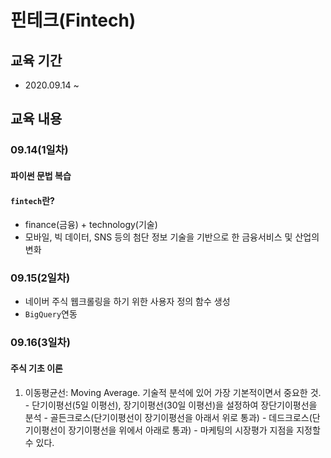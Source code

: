 # 핀테크(Fintech)

## 교육 기간
- 2020.09.14 ~ 

## 교육 내용
### 09.14(1일차)
#### 파이썬 문법 복습
#### `fintech`란?
- finance(금융) + technology(기술)
- 모바일, 빅 데이터, SNS 등의 첨단 정보 기술을 기반으로 한 금융서비스 및 산업의 변화

### 09.15(2일차)
  - 네이버 주식 웹크롤링을 하기 위한 사용자 정의 함수 생성
  - `BigQuery`연동
  
### 09.16(3일차)
#### 주식 기초 이론
  1. 이동평균선: Moving Average. 기술적 분석에 있어 가장 기본적이면서 중요한 것.
    - 단기이평선(5일 이평선), 장기이평선(30일 이평선)을 설정하여 장단기이평선을 분석
    - 골든크로스(단기이평선이 장기이평선을 아래서 위로 통과)
    - 데드크로스(단기이평선이 장기이평선을 위에서 아래로 통과)
    - 마케팅의 시장평가 지점을 지정할 수 있다.

